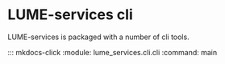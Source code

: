 # LUME-services cli

LUME-services is packaged with a number of cli tools.


::: mkdocs-click
    :module: lume_services.cli.cli
    :command: main

<newline>
<newline>
